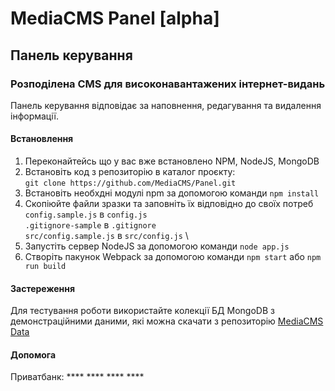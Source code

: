 # MediaCMS Panel [alpha]
## Панель керування
### Розподілена CMS для високонавантажених інтернет-видань

Панель керування відповідає за наповнення, редагування та видалення інформації.

#### Встановлення

1. Переконайтейсь що у вас вже встановлено NPM, NodeJS, MongoDB
2. Встановіть код з репозиторію в каталог проєкту: \
`git clone https://github.com/MediaCMS/Panel.git`
3. Встановіть необхдні модулі npm за допомогою команди `npm install`
4. Скопіюйте файли зразки та заповніть їх відповідно до своїх потреб \
`config.sample.js` в `config.js` \
`.gitignore-sample` в `.gitignore` \
`src/config.sample.js` в `src/config.js` \
5. Запустіть сервер NodeJS за допомогою команди `node app.js`
6. Створіть пакунок Webpack за допомогою команди `npm start` або `npm run build` 

#### Застереження

Для тестування роботи використайте колекції БД MongoDB з демонстраційними даними, які можна скачати з репозиторію [MediaCMS Data](https://github.com/MediaCMS/Data.git)

#### Допомога

Приватбанк: **** **** **** ****

